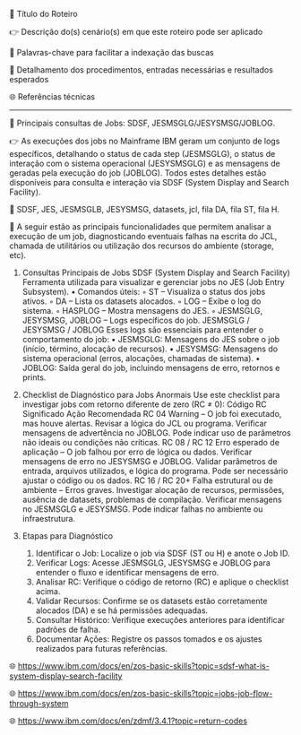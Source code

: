 :pushpin: Título do Roteiro

:point_right: Descrição do(s) cenário(s) em que este roteiro pode ser aplicado

:compass: Palavras-chave para facilitar a indexação das buscas

:book: Detalhamento dos procedimentos, entradas necessárias e resultados esperados

:globe_with_meridians: Referências técnicas

--------------

:pushpin: Principais consultas de Jobs: SDSF, JESMSGLG/JESYSMSG/JOBLOG.

:point_right: As execuções dos jobs no Mainframe IBM geram um conjunto de logs específicos, detalhando o status de cada step (JESMSGLG), o status de interação com o sistema operacional (JESYSMSGLG) e as mensagens de geradas pela execução do job (JOBLOG). Todos estes detalhes estão disponíveis para consulta e interação via SDSF (System Display and Search Facility). 

:compass: SDSF, JES, JESMSGLB, JESYSMSG, datasets, jcl, fila DA, fila ST, fila H.

:book: A seguir estão as principais funcionalidades que permitem analisar a execução de um job, diagnosticando eventuais falhas na escrita do JCL, chamada de utilitários ou utilização dos recursos do ambiente (storage, etc).

1. Consultas Principais de Jobs
    SDSF (System Display and Search Facility)
    Ferramenta utilizada para visualizar e gerenciar jobs no JES (Job Entry Subsystem).
    • Comandos úteis: 
        ◦ ST – Visualiza o status dos jobs ativos. 
        ◦ DA – Lista os datasets alocados. 
        ◦ LOG – Exibe o log do sistema. 
        ◦ HASPLOG – Mostra mensagens do JES. 
        ◦ JESMSGLG, JESYSMSG, JOBLOG – Logs específicos do job. 
    JESMSGLG / JESYSMSG / JOBLOG
    Esses logs são essenciais para entender o comportamento do job:
    • JESMSGLG: Mensagens do JES sobre o job (início, término, alocação de recursos). 
    • JESYSMSG: Mensagens do sistema operacional (erros, alocações, chamadas de sistema). 
    • JOBLOG: Saída geral do job, incluindo mensagens de erro, retornos e prints. 

2. Checklist de Diagnóstico para Jobs Anormais
Use este checklist para investigar jobs com retorno diferente de zero (RC ≠ 0):
Código RC
Significado
Ação Recomendada
RC 04
Warning – O job foi executado, mas houve alertas.
Revisar a lógica do JCL ou programa. Verificar mensagens de advertência no JOBLOG. Pode indicar uso de parâmetros não ideais ou condições não críticas.
RC 08 / RC 12
Erro esperado de aplicação – O job falhou por erro de lógica ou dados.
Verificar mensagens de erro no JESYSMSG e JOBLOG. Validar parâmetros de entrada, arquivos utilizados, e lógica do programa. Pode ser necessário ajustar o código ou os dados.
RC 16 / RC 20+
Falha estrutural ou de ambiente – Erros graves.
Investigar alocação de recursos, permissões, ausência de datasets, problemas de compilação. Verificar mensagens no JESMSGLG e JESYSMSG. Pode indicar falhas no ambiente ou infraestrutura.

3. Etapas para Diagnóstico
    1. Identificar o Job: Localize o job via SDSF (ST ou H) e anote o Job ID. 
    2. Verificar Logs: Acesse JESMSGLG, JESYSMSG e JOBLOG para entender o fluxo e identificar mensagens de erro. 
    3. Analisar RC: Verifique o código de retorno (RC) e aplique o checklist acima. 
    4. Validar Recursos: Confirme se os datasets estão corretamente alocados (DA) e se há permissões adequadas. 
    5. Consultar Histórico: Verifique execuções anteriores para identificar padrões de falha. 
    6. Documentar Ações: Registre os passos tomados e os ajustes realizados para futuras referências. 

:globe_with_meridians: https://www.ibm.com/docs/en/zos-basic-skills?topic=sdsf-what-is-system-display-search-facility

:globe_with_meridians: https://www.ibm.com/docs/en/zos-basic-skills?topic=jobs-job-flow-through-system

:globe_with_meridians: https://www.ibm.com/docs/en/zdmf/3.4.1?topic=return-codes
